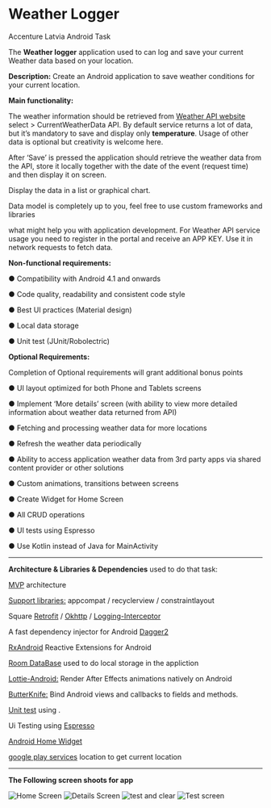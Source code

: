 # Weather Logger
Accenture Latvia Android Task

The **Weather logger** application used to can log and save your current Weather data based on your location. 


**Description:**
Create an Android application to save weather conditions for your current location.

**Main functionality:**

The weather information should be retrieved from [Weather API website](https://openweathermap.org/api) select > CurrentWeatherData API. 
By default service returns a lot of data, but it’s mandatory to save and display only **temperature**. 
Usage of other data is optional but creativity is welcome here.

After ‘Save’ is pressed the application should retrieve the weather data from the API, 
store it locally together with the date of the event (request time) and then display it on screen.

Display the data in a list or graphical chart.

Data model is completely up to you, feel free to use custom frameworks and libraries

what might help you with application development.
For Weather API service usage you need to register in the portal and receive an APP KEY. 
Use it in network requests to fetch data.

**Non-functional requirements:**

● Compatibility with Android 4.1 and onwards

● Code quality, readability and consistent code style

● Best UI practices (Material design)

● Local data storage

● Unit test (JUnit/Robolectric)

**Optional Requirements:**

Completion of Optional requirements will grant additional bonus points

● UI layout optimized for both Phone and Tablets screens

● Implement ‘More details’ screen (with ability to view more detailed information
about weather data returned from API)

● Fetching and processing weather data for more locations

● Refresh the weather data periodically

● Ability to access application weather data from 3rd party apps via shared content
provider or other solutions

● Custom animations, transitions between screens

● Create Widget for Home Screen

● All CRUD operations

● UI tests using Espresso

● Use Kotlin instead of Java for MainActivity

______________________________________________________________________________

**Architecture & Libraries & Dependencies** used to do that task:

[MVP](https://antonioleiva.com/mvp-android/) architecture

[Support libraries:](https://developer.android.com/jetpack/androidx/) appcompat / recyclerview / constraintlayout

Square [Retrofit](https://github.com/square/retrofit) / [Okhttp](https://github.com/square/okhttp) / [Logging-Interceptor](https://github.com/square/okhttp/tree/master/okhttp-logging-interceptor)

A fast dependency injector for Android [Dagger2](https://github.com/google/dagger) 

[RxAndroid](https://github.com/ReactiveX/RxAndroid) Reactive Extensions for Android

[Room DataBase](https://developer.android.com/training/data-storage/room) used to do local storage in the appliction

[Lottie-Android:](https://github.com/airbnb/lottie-android) Render After Effects animations natively on Android

[ButterKnife:](https://github.com/JakeWharton/butterknife) Bind Android views and callbacks to fields and methods.

[Unit test](https://developer.android.com/training/testing/unit-testing) using .

Ui Testing using [Espresso](https://developer.android.com/training/testing/espresso)

[Android Home Widget](https://developer.android.com/guide/topics/appwidgets) 

[google play services](https://developers.google.com/android/guides/setup) location to get current location

________________________________________________________________________________________

**The Following screen shoots for app**

![Home Screen](https://github.com/Mahmoud-zahran/AccentureAndroidTask/blob/master/Screen%20Shot%202019-12-16%20at%208.34.46%20PM.png)
![Details Screen](https://github.com/Mahmoud-zahran/AccentureAndroidTask/blob/master/Screen%20Shot%202019-12-16%20at%208.35.54%20PM.png)
![test and clear](https://github.com/Mahmoud-zahran/AccentureAndroidTask/blob/master/Screen%20Shot%202019-12-16%20at%208.36.19%20PM.png)
![Test screen](https://github.com/Mahmoud-zahran/AccentureAndroidTask/blob/master/Screen%20Shot%202019-12-16%20at%208.36.44%20PM.png)
